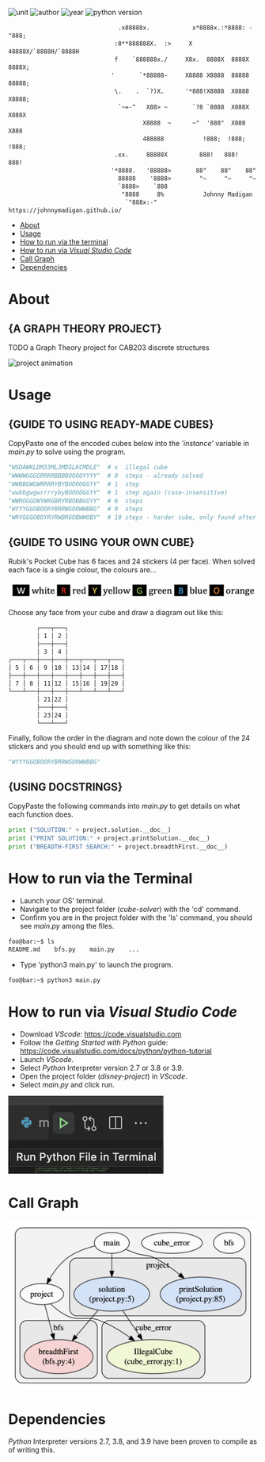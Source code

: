 ![unit](https://img.shields.io/badge/CAB203-Discrete%20Structures-ff69b4?style=plastic)
![author](https://img.shields.io/badge/Author-Johnny%20Madigan-yellow?style=plastic)
![year](https://img.shields.io/badge/Year-2021-lightgrey?style=plastic)
![python version](https://img.shields.io/badge/Python%20version-2.7%20%7C%203.8%20|%203.9-informational?style=plastic&logo=python)

                                   .x88888x.            x*8888x.:*8888: -"888;                                   
                                  :8**888888X.  :>     X   48888X/`8888H/`8888H
                                  f    `888888x./     X8x.  8888X  8888X  8888X;
                                 '       `*88888~     X8888 X8888  88888  88888;
                                  \.    .  `?)X.      '*888!X8888  X8888  X8888;
                                   `~=-^   X88> ~       `?8 `8888  X888X  X888X
                                          X8888  ~      ~"  '888"  X888   X888
                                          488888           !888;  !888;  !888;
                                  .xx.     88888X         888!   888!   888!
                                 '*8888.   '88888>       88"    88"    88"
                                   88888    '8888>        "~     "~     "~
                                   `8888>    `888                       
                                    "8888     8%           Johnny Madigan
                                     `"888x:-"    https://johnnymadigan.github.io/

- [About](#about)
- [Usage](#usage)
- [How to run via the terminal](#how-to-run-via-the-terminal)
- [How to run via *Visual Studio Code*](#how-to-run-via-visual-studio-code)
- [Call Graph](#call-graph)
- [Dependencies](#dependencies)

# About
## {A GRAPH THEORY PROJECT}
TODO a Graph Theory project for CAB203 discrete structures

![project animation](/img/cube-solver-eg.gif)

# Usage
## {GUIDE TO USING READY-MADE CUBES}
CopyPaste one of the encoded cubes below into the *'instance'* variable in *main.py* to solve using the program.
```python
"WSDAWKLDM33ML3MDSLKCMDLE"  # x  illegal cube
"WWWWGGGGRRRRBBBBOOOOYYYY"  # 0  steps - already solved
"WWBBGWGWRRRRYBYBOOOOGGYY"  # 1  step
"wwbbgwgwrrrrybyBOOOOGGYY"  # 1  step again (case-insensitive)
"WWROGGOWYWRGBRYRBOBBGOYY"  # 6  steps
"WYYYGGOBOORYBRRWGORWWBBG"  # 9  steps
"WRYGGGOBOYRYRWBRGOBWWOBY"  # 10 steps - harder cube, only found after generating half a million permutations
```

## {GUIDE TO USING YOUR OWN CUBE}
Rubik's Pocket Cube has 6 faces and 24 stickers (4 per face). When solved each face is a single colour, the colours are...

![colours](/img/colours.png)

Choose any face from your cube and draw a diagram out like this:

```
        ┌───┬───┐
        │ 1 │ 2 │
        ├───┼───┤
        │ 3 │ 4 │
┌───┬───┼───┼───┼───┬───┬───┬───┐
│ 5 │ 6 │ 9 │10 │ 13│14 │ 17│18 │
├───┼───┼───┼───┼───┼───┼───┼───┤
│ 7 │ 8 │ 11│12 │ 15│16 │ 19│20 │
└───┴───┼───┼───┼───┴───┴───┴───┘
        │ 21│22 │
        ├───┼───┤
        │ 23│24 │
        └───┴───┘
```
Finally, follow the order in the diagram and note down the colour of the 24 stickers and you should end up with something like this:

```python
"WYYYGGOBOORYBRRWGORWWBBG"
```
## {USING DOCSTRINGS}
CopyPaste the following commands into *main.py* to get details on what each function does.
```python
print ("SOLUTION:" + project.solution.__doc__)
print ("PRINT SOLUTION:" + project.printSolution.__doc__)
print ("BREADTH-FIRST SEARCH:" + project.breadthFirst.__doc__)
```

# How to run via the Terminal
- Launch your OS' terminal.
- Navigate to the project folder (*cube-solver*) with the 'cd' command.
- Confirm you are in the project folder with the 'ls' command, you should see *main.py* among the files.

```zsh
foo@bar:~$ ls
README.md    bfs.py    main.py    ...
```

- Type 'python3 main.py' to launch the program.

```zsh
foo@bar:~$ python3 main.py
```

# How to run via *Visual Studio Code*
- Download *VScode*: https://code.visualstudio.com
- Follow the *Getting Started with Python* guide: https://code.visualstudio.com/docs/python/python-tutorial
- Launch *VScode*.
- Select *Python* Interpreter version 2.7 or 3.8 or 3.9.
- Open the project folder (*disney-project*) in *VScode*.
- Select *main.py* and click run.

![run button](/img/run-button.png)

# Call Graph

![pyan3 generated call graph](/img/cube-solver-pyan3-call-graph.png)

# Dependencies
*Python* Interpreter versions 2.7, 3.8, and 3.9 have been proven to compile as of writing this.
